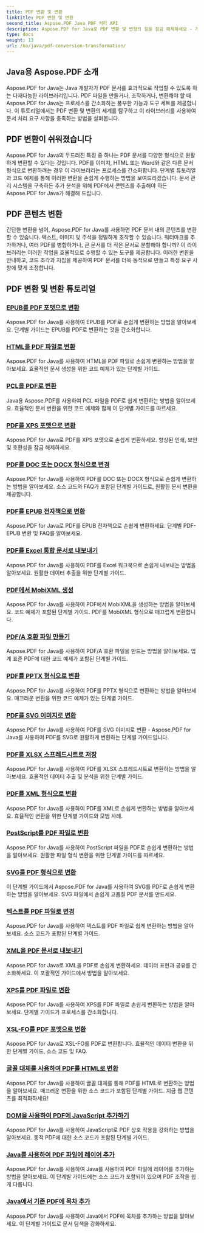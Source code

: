 ```yaml
---
title: PDF 변환 및 변환
linktitle: PDF 변환 및 변환
second_title: Aspose.PDF Java PDF 처리 API
description: Aspose.PDF for Java로 PDF 변환 및 변형의 힘을 잠금 해제하세요 - 개발자를 위한 포괄적인 튜토리얼. 오늘 PDF 처리 기술을 향상시키세요!
type: docs
weight: 13
url: /ko/java/pdf-conversion-transformation/
---
```


## Java용 Aspose.PDF 소개

Aspose.PDF for Java는 Java 개발자가 PDF 문서를 효과적으로 작업할 수 있도록 하는 다재다능한 라이브러리입니다. PDF 파일을 만들거나, 조작하거나, 변환해야 할 때 Aspose.PDF for Java는 프로세스를 간소화하는 풍부한 기능과 도구 세트를 제공합니다. 이 튜토리얼에서는 PDF 변환 및 변환의 세계를 탐구하고 이 라이브러리를 사용하여 문서 처리 요구 사항을 충족하는 방법을 살펴봅니다.

## PDF 변환이 쉬워졌습니다

Aspose.PDF for Java의 두드러진 특징 중 하나는 PDF 문서를 다양한 형식으로 원활하게 변환할 수 있다는 것입니다. PDF를 이미지, HTML 또는 Word와 같은 다른 문서 형식으로 변환하려는 경우 이 라이브러리는 프로세스를 간소화합니다. 단계별 튜토리얼과 코드 예제를 통해 이러한 변환을 손쉽게 수행하는 방법을 보여드리겠습니다. 문서 관리 시스템을 구축하든 추가 분석을 위해 PDF에서 콘텐츠를 추출해야 하든 Aspose.PDF for Java가 해결해 드립니다.

## PDF 콘텐츠 변환

간단한 변환을 넘어, Aspose.PDF for Java를 사용하면 PDF 문서 내의 콘텐츠를 변환할 수 있습니다. 텍스트, 이미지 및 주석을 정밀하게 조작할 수 있습니다. 워터마크를 추가하거나, 여러 PDF를 병합하거나, 큰 문서를 더 작은 문서로 분할해야 합니까? 이 라이브러리는 이러한 작업을 효율적으로 수행할 수 있는 도구를 제공합니다. 이러한 변환을 안내하고, 코드 조각과 지침을 제공하여 PDF 문서를 더욱 동적으로 만들고 특정 요구 사항에 맞게 조정합니다.

## PDF 변환 및 변환 튜토리얼
### [EPUB를 PDF 포맷으로 변환](./convert-epub-to-pdf-format/)
Aspose.PDF for Java를 사용하여 EPUB를 PDF로 손쉽게 변환하는 방법을 알아보세요. 단계별 가이드는 EPUB를 PDF로 변환하는 것을 간소화합니다.
### [HTML을 PDF 파일로 변환](./convert-html-to-pdf-files/)
Aspose.PDF for Java를 사용하여 HTML을 PDF 파일로 손쉽게 변환하는 방법을 알아보세요. 효율적인 문서 생성을 위한 코드 예제가 있는 단계별 가이드.
### [PCL을 PDF로 변환](./transform-pcl-to-pdfs/)
Java용 Aspose.PDF를 사용하여 PCL 파일을 PDF로 쉽게 변환하는 방법을 알아보세요. 효율적인 문서 변환을 위한 코드 예제와 함께 이 단계별 가이드를 따르세요.
### [PDF를 XPS 포맷으로 변환](./convert-pdfs-to-xps-format/)
Aspose.PDF for Java로 PDF를 XPS 포맷으로 손쉽게 변환하세요. 향상된 인쇄, 보안 및 호환성을 잠금 해제하세요.
### [PDF를 DOC 또는 DOCX 형식으로 변경](./change-pdfs-to-doc-or-docx-format/)
Aspose.PDF for Java를 사용하여 PDF를 DOC 또는 DOCX 형식으로 손쉽게 변환하는 방법을 알아보세요. 소스 코드와 FAQ가 포함된 단계별 가이드로, 원활한 문서 변환을 제공합니다.
### [PDF를 EPUB 전자책으로 변환](./convert-pdfs-to-epub-ebooks/)
Aspose.PDF for Java로 PDF를 EPUB 전자책으로 손쉽게 변환하세요. 단계별 PDF-EPUB 변환 및 FAQ를 알아보세요.
### [PDF를 Excel 통합 문서로 내보내기](./export-pdfs-to-excel-workbooks/)
Aspose.PDF for Java를 사용하여 PDF를 Excel 워크북으로 손쉽게 내보내는 방법을 알아보세요. 원활한 데이터 추출을 위한 단계별 가이드.
### [PDF에서 MobiXML 생성](./generate-mobixml-from-pdfs/)
Aspose.PDF for Java를 사용하여 PDF에서 MobiXML을 생성하는 방법을 알아보세요. 코드 예제가 포함된 단계별 가이드. PDF를 MobiXML 형식으로 매끄럽게 변환합니다.
### [PDF/A 호환 파일 만들기](./create-pdfa-compliant-files/)
Aspose.PDF for Java를 사용하여 PDF/A 호환 파일을 만드는 방법을 알아보세요. 업계 표준 PDF에 대한 코드 예제가 포함된 단계별 가이드.
### [PDF를 PPTX 형식으로 변환](./convert-pdfs-to-pptx-format/)
Aspose.PDF for Java를 사용하여 PDF를 PPTX 형식으로 변환하는 방법을 알아보세요. 매끄러운 변환을 위한 코드 예제가 있는 단계별 가이드.
### [PDF를 SVG 이미지로 변환](./convert-pdfs-to-svg-images/)
Aspose.PDF for Java를 사용하여 PDF를 SVG 이미지로 변환 - Aspose.PDF for Java를 사용하여 PDF를 SVG로 원활하게 변환하는 단계별 가이드입니다.
### [PDF를 XLSX 스프레드시트로 저장](./save-pdfs-as-xlsx-spreadsheets/)
Aspose.PDF for Java를 사용하여 PDF를 XLSX 스프레드시트로 변환하는 방법을 알아보세요. 효율적인 데이터 추출 및 분석을 위한 단계별 가이드.
### [PDF를 XML 형식으로 변환](./convert-pdfs-to-xml-format/)
Aspose.PDF for Java를 사용하여 PDF를 XML로 손쉽게 변환하는 방법을 알아보세요. 효율적인 변환을 위한 단계별 가이드와 모범 사례.
### [PostScript를 PDF 파일로 변환](./turn-postscript-into-pdf-files/)
Aspose.PDF for Java를 사용하여 PostScript 파일을 PDF로 손쉽게 변환하는 방법을 알아보세요. 원활한 파일 형식 변환을 위한 단계별 가이드를 따르세요.
### [SVG를 PDF 형식으로 변환](./convert-svg-to-pdf-format/)
이 단계별 가이드에서 Aspose.PDF for Java를 사용하여 SVG를 PDF로 손쉽게 변환하는 방법을 알아보세요. SVG 파일에서 손쉽게 고품질 PDF 문서를 만드세요.
### [텍스트를 PDF 파일로 변경](./change-text-to-pdf-files/)
Aspose.PDF for Java를 사용하여 텍스트를 PDF 파일로 쉽게 변환하는 방법을 알아보세요. 소스 코드가 포함된 단계별 가이드.
### [XML을 PDF 문서로 내보내기](./export-xml-to-pdf-documents/)
Aspose.PDF for Java로 XML을 PDF로 손쉽게 변환하세요. 데이터 표현과 공유를 간소화하세요. 이 포괄적인 가이드에서 방법을 알아보세요.
### [XPS를 PDF 파일로 변환](./convert-xps-to-pdf-files/)
Aspose.PDF for Java를 사용하여 XPS를 PDF 파일로 손쉽게 변환하는 방법을 알아보세요. 단계별 가이드가 프로세스를 간소화합니다.
### [XSL-FO를 PDF 포맷으로 변환](./transform-xsl-fo-to-pdf-format/)
Aspose.PDF for Java로 XSL-FO를 PDF로 변환합니다. 효율적인 데이터 변환을 위한 단계별 가이드, 소스 코드 및 FAQ.
### [글꼴 대체를 사용하여 PDF를 HTML로 변환](./convert-pdf-to-html-with-font-substitution/)
Aspose.PDF for Java를 사용하여 글꼴 대체를 통해 PDF를 HTML로 변환하는 방법을 알아보세요. 매끄러운 변환을 위한 소스 코드가 포함된 단계별 가이드. 지금 웹 콘텐츠를 최적화하세요!
### [DOM을 사용하여 PDF에 JavaScript 추가하기](./adding-javascript-using-dom-in-pdf/)
Aspose.PDF for Java를 사용하여 JavaScript로 PDF 상호 작용을 강화하는 방법을 알아보세요. 동적 PDF에 대한 소스 코드가 포함된 단계별 가이드.
### [Java를 사용하여 PDF 파일에 레이어 추가](./add-layers-to-pdf-file-using-java/)
Aspose.PDF for Java를 사용하여 Java를 사용하여 PDF 파일에 레이어를 추가하는 방법을 알아보세요. 이 단계별 가이드에는 소스 코드가 포함되어 있으며 PDF 조작을 쉽게 다룹니다.
### [Java에서 기존 PDF에 목차 추가](./add-table-of-contents-to-existing-pdf-in-java/)
Aspose.PDF for Java를 사용하여 Java에서 PDF에 목차를 추가하는 방법을 알아보세요. 이 단계별 가이드로 문서 탐색을 강화하세요.